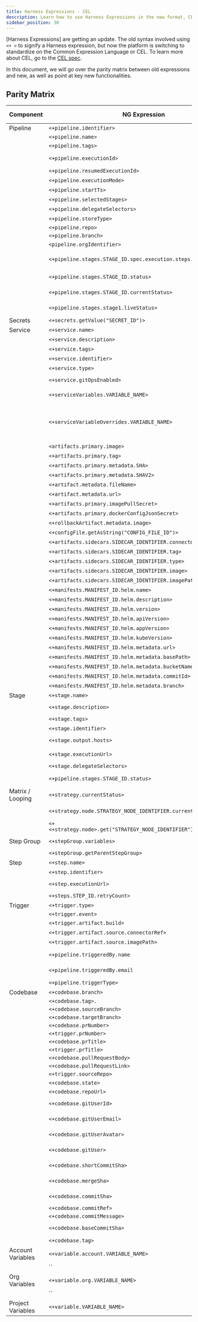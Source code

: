 ```yaml
---
title: Harness Expressions - CEL
description: Learn how to use Harness Expressions in the new format, CEL.
sidebar_position: 30
---
```


[Harness Expressions] are getting an update. The old syntax involved using `<+ >` to signify a Harness expression, but now the platform is switching to standardize on the Common Expression Language or CEL. To learn more about CEL, go to the [CEL spec](https://github.com/google/cel-spec).

In this document, we will go over the parity matrix between old expressions and new, as well as point at key new functionalities. 

## Parity Matrix

| Component         | NG Expression                                                         | Github Actions Expression                  |                                                                          | Description                                                                                                                                                                                                                                                                                                                               |
| ----------------- | --------------------------------------------------------------------- | ------------------------------------------ | ------------------------------------------------------------------------ | ----------------------------------------------------------------------------------------------------------------------------------------------------------------------------------------------------------------------------------------------------------------------------------------------------------------------------------------- |
| Pipeline          | `<+pipeline.identifier>`                                            | `jobs.<job_id>`                              | `$ {{ [pipeline.i](http://pipeline.id/)d }} `                          |                                                                                                                                                                                                                                                                                                                                           |
|                   | `<+pipeline.name>`                                                  | `github.workflow`                            | `$ {{ [pipeline.nam](http://pipeline.name/)e }}`                       |                                                                                                                                                                                                                                                                                                                                           |
|                   | `<+pipeline.tags>`                                                  | NA                                         | `$ {{ pipeline.tags }}`                                                |                                                                                                                                                                                                                                                                                                                                           |
|                   | `<+pipeline.executionId>`                                           | `github.run_number` \| `github.run_id`         | `$ {{ pipeline.execution_id }}`                                        |                                                                                                                                                                                                                                                                                                                                           |
|                   | `<+pipeline.resumedExecutionId>`                                    | NA                                         | `$ {{ pipeline.resume_execution_id }}`                                 |                                                                                                                                                                                                                                                                                                                                           |
|                   | `<+pipeline.executionMode>`                                         | NA                                         | `$ {{ pipeline.execution_mode }}`                                      |                                                                                                                                                                                                                                                                                                                                           |
|                   | `<+pipeline.startTs>`                                               | NA                                         | `$ {{ pipeline.start_time }} `                                         |                                                                                                                                                                                                                                                                                                                                           |
|                   | `<+pipeline.selectedStages>`                                        | NA                                         | `$ {{ pipeline.selected_stages }}`                                     |                                                                                                                                                                                                                                                                                                                                           |
|                   | `<+pipeline.delegateSelectors>`                                     | NA                                         | `$ {{ pipeline.delegate_selectors }} `                                 |                                                                                                                                                                                                                                                                                                                                           |
|                   | `<+pipeline.storeType>`                                             | NA                                         | `$ {{ pipeline.store_type }} `                                         |                                                                                                                                                                                                                                                                                                                                           |
|                   | `<+pipeline.repo>`                                                  | `github.workflow_ref`                        | `$ {{ pipeline.repo }}`                                                |                                                                                                                                                                                                                                                                                                                                           |
|                   | `<+pipeline.branch>`                                                | `github.base_ref`                            | `$ {{ pipeline.branch }}`                                              |                                                                                                                                                                                                                                                                                                                                           |
|                   | `<pipeline.orgIdentifier>`                                          | NA                                         | `$ {{ pipeline.org_id }}`                                              |                                                                                                                                                                                                                                                                                                                                           |
|                   | `<+pipeline.stages.STAGE_ID.spec.execution.steps.STEP_ID.status>`   | `github.action_status` \| `job.status`         | `$ {{ pipeline.stages.stage_id.execution.step.status }}`               |                                                                                                                                                                                                                                                                                                                                           |
|                   | `<+pipeline.stages.STAGE_ID.status>`                                | `github.action_status` \| `job.status`         | ``                                                                     |                                                                                                                                                                                                                                                                                                                                           |
|                   | `<+pipeline.stages.STAGE_ID.currentStatus>`                         | `github.action_status` \| `job.status`         | ``                                                                     |                                                                                                                                                                                                                                                                                                                                           |
|                   | `<+pipeline.stages.stage1.liveStatus>`                              | `github.action_status` \| `job.status`         | ``                                                                     |                                                                                                                                                                                                                                                                                                                                           |
| Secrets           | `<+secrets.getValue("SECRET_ID")>`                                  | `secrets.<secret_name>`                      | `$ {{ secret.getValue(secret.id) }}`                                   |                                                                                                                                                                                                                                                                                                                                           |
| Service           | `<+service.name>`                                                   | NA                                         | `$ {{ service.name }}`                                                 |                                                                                                                                                                                                                                                                                                                                           |
|                   | `<+service.description>`                                            | NA                                         | `$ {{ service.description }}`                                          |                                                                                                                                                                                                                                                                                                                                           |
|                   | `<+service.tags>`                                                   | NA                                         | `$ {{ service.tags }}`                                                 |                                                                                                                                                                                                                                                                                                                                           |
|                   | `<+service.identifier>`                                             | NA                                         | `$ {{ service.id }}`                                                   |                                                                                                                                                                                                                                                                                                                                           |
|                   | `<+service.type>`                                                   | NA                                         | `$ {{ service.type }}`                                                 |                                                                                                                                                                                                                                                                                                                                           |
|                   | `<+service.gitOpsEnabled>`                                          | NA                                         | `Deprecate - This is for UI to help users configure a GitOps Service.` |                                                                                                                                                                                                                                                                                                                                           |
|                   | `<+serviceVariables.VARIABLE_NAME>`                                 | `${{ vars.USE_VARIABLES }}` \| `github.env`    | `$ {{ service.variables.<var_name> }}`                                 |                                                                                                                                                                                                                                                                                                                                           |
|                   | `<+serviceVariableOverrides.VARIABLE_NAME>`                         | `${{ vars.USE_VARIABLES }}` \| `github.env`    | `$ {{ service.variables_override.<var_name> }}`                        | To [override a service variable during the execution of a step group](https://developer.harness.io/docs/continuous-delivery/x-platform-cd-features/cd-steps/step-groups/#override-service-variables-in-step-groups), use `<+serviceVariableOverrides.VARIABLE_NAME>`. This provides significant flexibility and control over your pipelines. |
|                   | `<artifacts.primary.image>`                                         | NA                                         | `$ {{ artifacts.image }}`                                              |                                                                                                                                                                                                                                                                                                                                           |
|                   | `<+artifacts.primary.tag>`                                          | NA                                         | `$ {{ artifacts.tag }}`                                                |                                                                                                                                                                                                                                                                                                                                           |
|                   | `<+artifacts.primary.metadata.SHA>`                                 | NA                                         | `$ {{ artifacts.SHA }}`                                                |                                                                                                                                                                                                                                                                                                                                           |
|                   | `<+artifacts.primary.metadata.SHAV2>`                               | NA                                         | `$ {{ artifacts.SHAV2 }}`                                              |                                                                                                                                                                                                                                                                                                                                           |
|                   | `<+artifact.metadata.fileName>`                                     | NA                                         | `$ {{ artifacts.filename }}`                                           |                                                                                                                                                                                                                                                                                                                                           |
|                   | `<+artifact.metadata.url>`                                          | NA                                         | `$ {{ artifacts.repo_url }}`                                           |                                                                                                                                                                                                                                                                                                                                           |
|                   | `<+artifacts.primary.imagePullSecret>`                              | NA                                         | `$ {{ artifacts.image_pull_secret }}`                                  |                                                                                                                                                                                                                                                                                                                                           |
|                   | `<+artifacts.primary.dockerConfigJsonSecret>`                       | NA                                         | `$ {{ artifacts.docker_config_json_secret }}`                          |                                                                                                                                                                                                                                                                                                                                           |
|                   | `<+rollbackArtifact.metadata.image>`                                | NA                                         | `$ {{ rollback.artifact.image }}`                                      |                                                                                                                                                                                                                                                                                                                                           |
|                   | `<+configFile.getAsString("CONFIG_FILE_ID")>`                       | NA                                         | `$ {{ config.fromString() }}`                                          |                                                                                                                                                                                                                                                                                                                                           |
|                   | `<+artifacts.sidecars.SIDECAR_IDENTIFIER.connectorRef>`             | NA                                         | `$ {{ sidecar.<sidecar_name>.connector_id}}`                           |                                                                                                                                                                                                                                                                                                                                           |
|                   | `<+artifacts.sidecars.SIDECAR_IDENTIFIER.tag>`                      | NA                                         | `$ {{ sidecar.<sidecar_name>.tag }}`                                   |                                                                                                                                                                                                                                                                                                                                           |
|                   | `<+artifacts.sidecars.SIDECAR_IDENTIFIER.type>`                     | NA                                         | `$ {{ sidecar.<sidecar_name>.type }}`                                  |                                                                                                                                                                                                                                                                                                                                           |
|                   | `<+artifacts.sidecars.SIDECAR_IDENTIFIER.image>`                    | NA                                         | `$ {{ sidecar.<sidecar_name>.image }}`                                 |                                                                                                                                                                                                                                                                                                                                           |
|                   | `<+artifacts.sidecars.SIDECAR_IDENTIFIER.imagePath>`                | NA                                         | `$ {{ sidecar.<sidecar_name>.image_path }}`                            |                                                                                                                                                                                                                                                                                                                                           |
|                   | `<+manifests.MANIFEST_ID.helm.name>`                                | NA                                         | `$ {{ manifest.name }}`                                                |                                                                                                                                                                                                                                                                                                                                           |
|                   | `<+manifests.MANIFEST_ID.helm.description>`                         | NA                                         | `$ {{ manifest.description }}`                                         |                                                                                                                                                                                                                                                                                                                                           |
|                   | `<+manifests.MANIFEST_ID.helm.version>`                             | NA                                         | `$ {{ manifest.version }}`                                             |                                                                                                                                                                                                                                                                                                                                           |
|                   | `<+manifests.MANIFEST_ID.helm.apiVersion>`                          | NA                                         | `$ {{ manifest.api_version }}`                                         |                                                                                                                                                                                                                                                                                                                                           |
|                   | `<+manifests.MANIFEST_ID.helm.appVersion>`                          | NA                                         | `$ {{ manifest.app_version }}`                                         |                                                                                                                                                                                                                                                                                                                                           |
|                   | `<+manifests.MANIFEST_ID.helm.kubeVersion>`                         | NA                                         | `$ {{ manifest.kube_version }}`                                        |                                                                                                                                                                                                                                                                                                                                           |
|                   | `<+manifests.MANIFEST_ID.helm.metadata.url>`                        | NA                                         | `$ {{ manifest.chart_url }}`                                           |                                                                                                                                                                                                                                                                                                                                           |
|                   | `<+manifests.MANIFEST_ID.helm.metadata.basePath>`                   | NA                                         | `$ {{ manifest.base_path }}`                                           |                                                                                                                                                                                                                                                                                                                                           |
|                   | `<+manifests.MANIFEST_ID.helm.metadata.bucketName>`                 | NA                                         | `$ {{ manifest.bucket_name }}`                                         |                                                                                                                                                                                                                                                                                                                                           |
|                   | `<+manifests.MANIFEST_ID.helm.metadata.commitId>`                   | NA                                         | `$ {{ manifest.commit_id }}`                                           |                                                                                                                                                                                                                                                                                                                                           |
|                   | `<+manifests.MANIFEST_ID.helm.metadata.branch>`                     | NA                                         | `$ {{ manifest.branch }}`                                              |                                                                                                                                                                                                                                                                                                                                           |
| Stage             | `<+stage.name>`                                                     | `jobs.<job_id>.name`                         | `$ {[{stage.nam](http://stage.name/)e}}`                               |                                                                                                                                                                                                                                                                                                                                           |
|                   | `<+stage.description>`                                              | `jobs.<job_id>.outputs.<output_id>`          | `$ {{ stage.description }}`                                            |                                                                                                                                                                                                                                                                                                                                           |
|                   | `<+stage.tags>`                                                     | NA                                         | `$ {{ stage.tags }}`                                                   |                                                                                                                                                                                                                                                                                                                                           |
|                   | `<+stage.identifier>`                                               | NA                                         | `$ {{ [stage.i](http://stage.id/)d }}`                                 |                                                                                                                                                                                                                                                                                                                                           |
|                   | `<+stage.output.hosts>`                                             | `jobs.<job_id>.outputs.<output_id>`          | ` $ {{ stage.output.hosts }}`                                          |                                                                                                                                                                                                                                                                                                                                           |
|                   | `<+stage.executionUrl>`                                             | `jobs.<job_id>.outputs.<output_id>`          | `$ {{ stage.execution_url }}`                                          |                                                                                                                                                                                                                                                                                                                                           |
|                   | `<+stage.delegateSelectors>`                                        | NA                                         | `$ {{ stage.delegate_selectors }}`                                     |                                                                                                                                                                                                                                                                                                                                           |
|                   | `<+pipeline.stages.STAGE_ID.status>`                                | `github.action_status` \| `job.status`         | ``                                                                     |                                                                                                                                                                                                                                                                                                                                           |
| Matrix / Looping  | `<+strategy.currentStatus>`                                         | `github.action_status` \| `job.status`         | ``                                                                     |                                                                                                                                                                                                                                                                                                                                           |
|                   | `<+strategy.node.STRATEGY_NODE_IDENTIFIER.currentStatus>`           | `github.action_status` \| `job.status`         | ``                                                                     |                                                                                                                                                                                                                                                                                                                                           |
|                   | `<+<+strategy.node>.get("STRATEGY_NODE_IDENTIFIER").currentStatus>` | `github.action_status` \| `job.status`         | ``                                                                     |                                                                                                                                                                                                                                                                                                                                           |
| Step Group        | `<+stepGroup.variables>`                                            | `${{ vars.USE_VARIABLES }}`                  | `$ {{ group.steps.variables.var_name }}`                               |                                                                                                                                                                                                                                                                                                                                           |
|                   | `<+stepGroup.getParentStepGroup>`                                   | NA                                         | `$ {{ group.steps.variables.var_name }}`                               |                                                                                                                                                                                                                                                                                                                                           |
| Step              | `<+step.name>`                                                      | `jobs.<job_id>.steps.name`                   | `$ {[{step.nam](http://step.name/)e }}`                                |                                                                                                                                                                                                                                                                                                                                           |
|                   | `<+step.identifier>`                                                | NA                                         | `$ {{ [step.i](http://step.id/)d }}`                                   |                                                                                                                                                                                                                                                                                                                                           |
|                   | `<+step.executionUrl>`                                              | `jobs.<job_id>.outputs.<output_id>`          | `$ {{ step.execution_url }}`                                           |                                                                                                                                                                                                                                                                                                                                           |
|                   | `<+steps.STEP_ID.retryCount>`                                       | `github.run_attempt`                         | ``                                                                     |                                                                                                                                                                                                                                                                                                                                           |
| Trigger           | `<+trigger.type>`                                                   | NA                                         | `$ {{ trigger.type }}`                                                 |                                                                                                                                                                                                                                                                                                                                           |
|                   | `<+trigger.event>`                                                  | `github.event`                               | `$ {{ trigger.event }}`                                                |                                                                                                                                                                                                                                                                                                                                           |
|                   | `<+trigger.artifact.build>`                                         | NA                                         | `$ {{ trigger.artifact.build }}`                                       |                                                                                                                                                                                                                                                                                                                                           |
|                   | `<+trigger.artifact.source.connectorRef>`                           | NA                                         | `$ {{ trigger.artifact.source.connector.id }}`                         |                                                                                                                                                                                                                                                                                                                                           |
|                   | `<+trigger.artifact.source.imagePath>`                              | NA                                         | `$ {{ trigger.artifact.source.image_path }}`                           |                                                                                                                                                                                                                                                                                                                                           |
|                   | `<+pipeline.triggeredBy.name`                                       | `github.triggering_actor` \| `github.actor_id` | `$ {{ pipeline.triggered_by.name }}`                                   |                                                                                                                                                                                                                                                                                                                                           |
|                   | `<+pipeline.triggeredBy.email`                                      | `github.triggering_actor` \| `github.actor_id` | `$ {{ pipeline.triggered_by.email }}`                                  |                                                                                                                                                                                                                                                                                                                                           |
|                   | `<+pipeline.triggerType>`                                           | NA                                         | ``                                                                     |                                                                                                                                                                                                                                                                                                                                           |
| Codebase          | `<+codebase.branch>`                                                | `github.base_ref`                            | `$ {{ codebase.branch }}`                                              |                                                                                                                                                                                                                                                                                                                                           |
|                   | `<+codebase.tag>.`                                                  | `github.ref_name`                            | `$ {{ codebase.tag }}`                                                 |                                                                                                                                                                                                                                                                                                                                           |
|                   | `<+codebase.sourceBranch>`                                          | `github.head_ref`                            | `$ {{ codebase.source_branch }}`                                       |                                                                                                                                                                                                                                                                                                                                           |
|                   | `<+codebase.targetBranch>`                                          | `github.base_ref`                            | `$ {{ codebase.target_branch }}`                                       |                                                                                                                                                                                                                                                                                                                                           |
|                   | `<+codebase.prNumber>`                                              | `github.event`                               | `$ {{ codebase.pr_number }}`                                           |                                                                                                                                                                                                                                                                                                                                           |
|                   | `<+trigger.prNumber>`                                               | `github.event`                               | `$ {{ trigger.pr_number }}`                                            |                                                                                                                                                                                                                                                                                                                                           |
|                   | `<+codebase.prTitle>`                                               | `github.event`                               | `$ {{ codebase.pr_title }}`                                            |                                                                                                                                                                                                                                                                                                                                           |
|                   | `<+trigger.prTitle>`                                                | `github.event`                               | `$ {{ trigger.pr_title }}`                                             |                                                                                                                                                                                                                                                                                                                                           |
|                   | `<+codebase.pullRequestBody>`                                       | `github.event`                               | `$ {{ codebase.pull_request_body }}`                                   |                                                                                                                                                                                                                                                                                                                                           |
|                   | `<+codebase.pullRequestLink>`                                       | `github.event`                               | `$ {{ codebase.pull_request_link }}`                                   |                                                                                                                                                                                                                                                                                                                                           |
|                   | `<+trigger.sourceRepo>`                                             | `github.event`                               | `$ {{ trigger.source_repo }}`                                          |                                                                                                                                                                                                                                                                                                                                           |
|                   | `<+codebase.state>`                                                 | NA                                         | `$ {{ codebase.state }}`                                               |                                                                                                                                                                                                                                                                                                                                           |
|                   | `<+codebase.repoUrl>`                                               | `github.action_repository`                   | `$ {{ codebase.repo_url }}`                                            |                                                                                                                                                                                                                                                                                                                                           |
|                   | `<+codebase.gitUserId>`                                             | `github.triggering_actor` \| `github.actor_id` | `$ {{ codebase.git_user_id }}`                                         |                                                                                                                                                                                                                                                                                                                                           |
|                   | `<+codebase.gitUserEmail>`                                          | `github.triggering_actor` \| `github.actor_id` | `$ {{ codebase.git_user_email }}`                                      |                                                                                                                                                                                                                                                                                                                                           |
|                   | `<+codebase.gitUserAvatar>`                                         | `github.triggering_actor` \| `github.actor_id` | `$ {{ codebase.git_user_avatar }}`                                     |                                                                                                                                                                                                                                                                                                                                           |
|                   | `<+codebase.gitUser>`                                               | `github.triggering_actor` \| `github.actor_id` | `$ {{ codebase.git_user }}`                                            |                                                                                                                                                                                                                                                                                                                                           |
|                   | `<+codebase.shortCommitSha>`                                        | `github.sha` \| `github.workflow_sha`          | `$ {{ codebase.short_commit_sha }}`                                    |                                                                                                                                                                                                                                                                                                                                           |
|                   | `<+codebase.mergeSha>`                                              | `github.sha` \| `github.workflow_sha`          | `$ {{ codebase.merge_sha }}`                                           |                                                                                                                                                                                                                                                                                                                                           |
|                   | `<+codebase.commitSha>`                                             | `github.sha` \| `github.workflow_sha`          | `$ {{ codebase.commit_sha }}`                                          |                                                                                                                                                                                                                                                                                                                                           |
|                   | `<+codebase.commitRef>`                                             | `github.event`                               | `$ {{ codebase.commit_ref }}`                                          |                                                                                                                                                                                                                                                                                                                                           |
|                   | `<+codebase.commitMessage>`                                         | `github.event`                              | `$ {{ codebase.commit_message }}`                                      |                                                                                                                                                                                                                                                                                                                                           |
|                   | `<+codebase.baseCommitSha>`                                         | `github.sha` \| `github.workflow_sha`          | `$ {{ codebase.base_commit_sha }}`                                     |                                                                                                                                                                                                                                                                                                                                           |
|                   | `<+codebase.tag>`                                                   | NA                                         | `$ {{ codebase.tag }}`                                                 |                                                                                                                                                                                                                                                                                                                                           |
| Account Variables | `<+variable.account.VARIABLE_NAME>`                                 | `${{ vars.USE_VARIABLES }}`                  | `$ {{ variable.account.var_name }} `                                   |                                                                                                                                                                                                                                                                                                                                           |
|                   | ``                                                                  |                                            | ``                                                                     |                                                                                                                                                                                                                                                                                                                                           |
| Org Variables     | `<+variable.org.VARIABLE_NAME>`                                     | `${{ vars.USE_VARIABLES }}`                  | `$ {{ variable.org.var_name }} `                                       |                                                                                                                                                                                                                                                                                                                                           |
|                   | ``                                                                  |                                            | ``                                                                     |                                                                                                                                                                                                                                                                                                                                           |
| Project Variables | `<+variable.VARIABLE_NAME>`                                         | `${{ vars.USE_VARIABLES }}`                  | `$ {{ variable.var_name }} `                                           |